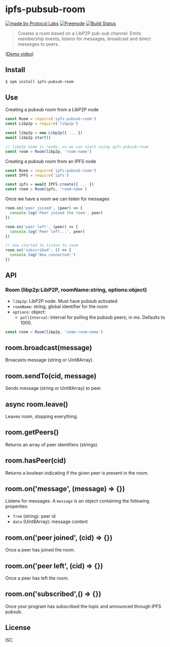 # ipfs-pubsub-room

[![made by Protocol Labs](https://img.shields.io/badge/made%20by-Protocol%20Labs-blue.svg?style=flat-square)](https://protocol.ai)
[![Freenode](https://img.shields.io/badge/freenode-%23ipfs-blue.svg?style=flat-square)](http://webchat.freenode.net/?channels=%23ipfs)
[![Build Status](https://travis-ci.com/ipfs-shipyard/ipfs-pubsub-room.svg?branch=master)](https://travis-ci.com/ipfs-shipyard/ipfs-pubsub-room)

> Creates a room based on a LibP2P pub-sub channel. Emits membership events, listens for messages, broadcast and direct messeges to peers.

([Demo video](https://t.co/HNYQGE4D4P))

## Install

```bash
$ npm install ipfs-pubsub-room
```

## Use

Creating a pubsub room from a LibP2P node

```js
const Room = require('ipfs-pubsub-room')
const Libp2p = require('libp2p')

const libp2p = new Libp2p({ ... })
await libp2p.start()

// libp2p node is ready, so we can start using ipfs-pubsub-room
const room = Room(libp2p, 'room-name')
```

Creating a pubsub room from an IPFS node

```js
const Room = require('ipfs-pubsub-room')
const IPFS = require('ipfs')

const ipfs = await IPFS.create({ ... })
const room = Room(ipfs, 'room-name')
```

Once we have a room we can listen for messages

```js
room.on('peer joined', (peer) => {
  console.log('Peer joined the room', peer)
})

room.on('peer left', (peer) => {
  console.log('Peer left...', peer)
})

// now started to listen to room
room.on('subscribed', () => {
  console.log('Now connected!')
})
```

## API

### Room (libp2p:LibP2P, roomName:string, options:object)

* `libp2p`: LibP2P node. Must have pubsub activated
* `roomName`: string, global identifier for the room
* `options`: object:
  * `pollInterval`: interval for polling the pubsub peers, in ms. Defaults to 1000.

```js
const room = Room(libp2p, 'some-room-name')
```

## room.broadcast(message)

Broacasts message (string or Uint8Array).

## room.sendTo(cid, message)

Sends message (string or Uint8Array) to peer.

## async room.leave()

Leaves room, stopping everything.

## room.getPeers()

Returns an array of peer identifiers (strings).

## room.hasPeer(cid)

Returns a boolean indicating if the given peer is present in the room.

## room.on('message', (message) => {})

Listens for messages. A `message` is an object containing the following properties:

* `from` (string): peer id
* `data` (Uint8Array): message content

## room.on('peer joined', (cid) => {})

Once a peer has joined the room.

## room.on('peer left', (cid) => {})

Once a peer has left the room.

## room.on('subscribed',() => {})

Once your program has subscribed the topic and announced through IPFS pubsub.

## License

ISC
